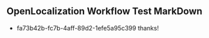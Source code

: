 ## OpenLocalization Workflow Test MarkDown
* fa73b42b-fc7b-4aff-89d2-1efe5a95c399 thanks!

<!--HONumber=Sep16_HO1-->


